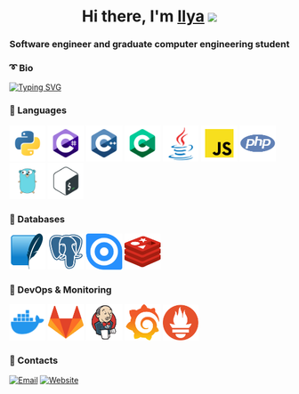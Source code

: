 <h1 align="center">Hi there, I'm <a href="http://ilya.code.tilda.ws" target="_blank">Ilya</a> 
<img src="https://github.com/blackcater/blackcater/raw/main/images/Hi.gif" width="32"/></h1>
<h3 align="center">Software engineer and graduate computer engineering student</h3>

### :curly_loop: Bio
[![Typing SVG](https://readme-typing-svg.herokuapp.com?color=%2336BCF7&lines=I+am+currently+25+years+old)](https://git.io/typing-svg)

### :hammer: Languages
<img width ="65px" src="icons/python.svg"> <img width ="65px" src="icons/c-sharp.svg">
<img width ="65px" src="icons/c++.svg">
<img width ="65px" src="icons/c.svg">
<img width ="65px" src="icons/java.svg">
<img width ="65px" src="icons/javascript.svg">
<img width ="65px" src="icons/php.svg">
<img width ="65px" src="icons/go.svg">
<img width ="65px" src="icons/bash-colored.svg">

### :notebook: Databases
<img width ="65px" src="icons/sqlite.svg"> <img width ="65px" src="icons/postgresql.svg">
<img width ="65px" src="icons/ninox.svg">
<img width ="65px" src="icons/redis.svg">

### :notebook: DevOps & Monitoring
<img width ="65px" src="icons/docker.svg"> <img width ="65px" src="icons/gitlab.svg">
<img width ="65px" src="icons/jenkins.svg">
<img width ="65px" src="icons/grafana.svg">
<img width ="65px" src="icons/prometheus.svg">

### :email: Contacts
[![Email](https://img.shields.io/badge/Gmail-D14836?style=for-the-badge&logo=gmail&logoColor=white)](mailto:ilya.kunin@mail.ru)
[![Website](https://img.shields.io/badge/website-000000?style=for-the-badge&logo=About.me&logoColor=white)](http://ilya.code.tilda.ws/)
